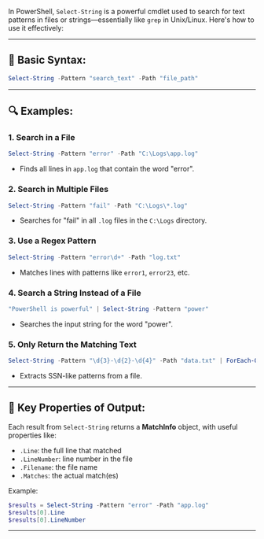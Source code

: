 In PowerShell, `Select-String` is a powerful cmdlet used to search for text patterns in files or strings—essentially like `grep` in Unix/Linux. Here's how to use it effectively:

---

## 📌 Basic Syntax:

```powershell
Select-String -Pattern "search_text" -Path "file_path"
```

---

## 🔍 Examples:

### 1. **Search in a File**

```powershell
Select-String -Pattern "error" -Path "C:\Logs\app.log"
```

* Finds all lines in `app.log` that contain the word "error".

### 2. **Search in Multiple Files**

```powershell
Select-String -Pattern "fail" -Path "C:\Logs\*.log"
```

* Searches for "fail" in all `.log` files in the `C:\Logs` directory.

### 3. **Use a Regex Pattern**

```powershell
Select-String -Pattern "error\d+" -Path "log.txt"
```

* Matches lines with patterns like `error1`, `error23`, etc.

### 4. **Search a String Instead of a File**

```powershell
"PowerShell is powerful" | Select-String -Pattern "power"
```

* Searches the input string for the word "power".

### 5. **Only Return the Matching Text**

```powershell
Select-String -Pattern "\d{3}-\d{2}-\d{4}" -Path "data.txt" | ForEach-Object { $_.Matches }
```

* Extracts SSN-like patterns from a file.

---

## 🧾 Key Properties of Output:

Each result from `Select-String` returns a **MatchInfo** object, with useful properties like:

* `.Line`: the full line that matched
* `.LineNumber`: line number in the file
* `.Filename`: the file name
* `.Matches`: the actual match(es)

Example:

```powershell
$results = Select-String -Pattern "error" -Path "app.log"
$results[0].Line
$results[0].LineNumber
```

---


